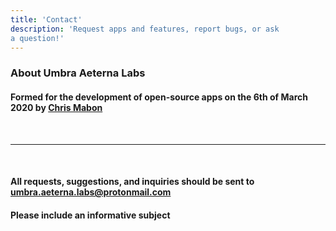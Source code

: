 ```yaml
---
title: 'Contact'
description: 'Request apps and features, report bugs, or ask
a question!'
---
```


### About Umbra Aeterna Labs

#### Formed for the development of open-source apps on the 6th of March 2020 by [Chris Mabon](https://github.com/chrismabon)

<br>

---

<br>

#### All requests, suggestions, and inquiries should be sent to [umbra.aeterna.labs@protonmail.com](mailto:umbra.aeterna.labs@protonmail.com)

#### Please include an informative subject
